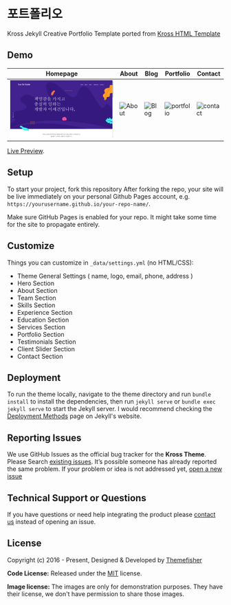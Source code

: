 # 포트폴리오

Kross Jekyll Creative Portfolio Template ported from [Kross HTML Template](https://themefisher.com/products/kross/)

## Demo

| Homepage  | About  | Blog  | Portfolio  | Contact  |
|---|---|---|---|---|
| ![Homepage](assets\images\ReadMe\portfolio_Main.png) | ![About](https://user-images.githubusercontent.com/37659754/58154317-28ea6f00-7c93-11e9-914b-b7e5f1cdab0e.png) | ![Blog](https://user-images.githubusercontent.com/37659754/58154339-369ff480-7c93-11e9-9568-53b7ebdc6b2d.png) | ![portfolio](https://user-images.githubusercontent.com/37659754/58154368-491a2e00-7c93-11e9-8900-f5a6abe0a61d.png) | ![contact](https://user-images.githubusercontent.com/37659754/58154403-57684a00-7c93-11e9-9cea-ea28253a6f6a.png) |

[Live Preview](http://demo.themefisher.com/kross).

## Setup

To start your project, fork this repository
After forking the repo, your site will be live immediately on your personal Github Pages account, e.g. `https://yourusername.github.io/your-repo-name/`.

Make sure GitHub Pages is enabled for your repo. It might take some time for the site to propagate entirely.

## Customize

Things you can customize in `_data/settings.yml` (no HTML/CSS):

- Theme General Settings ( name, logo, email, phone, address )
- Hero Section
- About Section
- Team Section
- Skills Section
- Experience Section
- Education Section
- Services Section
- Portfolio Section
- Testimonials Section
- Client Slider Section
- Contact Section

## Deployment

To run the theme locally, navigate to the theme directory and run `bundle install` to install the dependencies, then run `jekyll serve` or `bundle exec jekyll serve` to start the Jekyll server.
I would recommend checking the [Deployment Methods](https://jekyllrb.com/docs/deployment-methods/) page on Jekyll's website.

## Reporting Issues

We use GitHub Issues as the official bug tracker for the **Kross Theme**. Please Search [existing issues](https://github.com/themefisher/kross-jekyll/issues). It’s possible someone has already reported the same problem.
If your problem or idea is not addressed yet, [open a new issue](https://github.com/themefisher/kross-jekyll/issues/new)

## Technical Support or Questions

If you have questions or need help integrating the product please [contact us](mailto:themefisher@gmail.com) instead of opening an issue.

<!-- licence -->
## License

Copyright (c) 2016 - Present, Designed & Developed by [Themefisher](https://themefisher.com)

**Code License:** Released under the [MIT](https://github.com/themefisher/kross-jekyll/blob/main/LICENSE) license.

**Image license:** The images are only for demonstration purposes. They have their license, we don't have permission to share those images.
